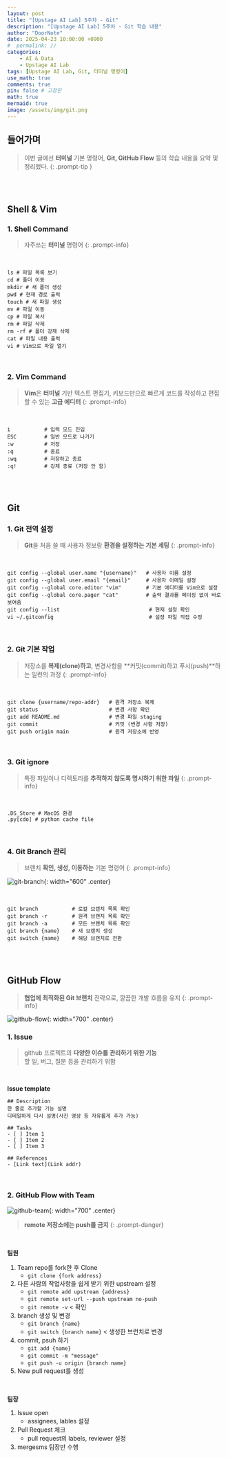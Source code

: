 ```yaml
---
layout: post
title: "[Upstage AI Lab] 5주차 - Git"
description: "[Upstage AI Lab] 5주차 - Git 학습 내용"
author: "DoorNote"
date: 2025-04-23 10:00:00 +0900
#  permalink: //
categories:
    - AI & Data
    - Upstage AI Lab
tags: [Upstage AI Lab, Git, 터미널 명령어]
use_math: true
comments: true
pin: false # 고정핀
math: true
mermaid: true
image: /assets/img/git.png
---
```


## 들어가며

> 이번 글에선 **터미널** 기본 명령어, **Git, GitHub Flow** 등의 학습 내용을 요약 및 정리했다.
{: .prompt-tip }

<br>
<br>

## Shell & Vim 

### 1. Shell Command

> 자주쓰는 **터미널** 명령어
{: .prompt-info}

<br>

```shell
ls # 파일 목록 보기  
cd # 폴더 이동  
mkdir # 새 폴더 생성  
pwd # 현재 경로 출력  
touch # 새 파일 생성  
mv # 파일 이동  
cp # 파일 복사  
rm # 파일 삭제  
rm -rf # 폴더 강제 삭제  
cat # 파일 내용 출력
vi # Vim으로 파일 열기
```

<br>

### 2. Vim Command

> **Vim**은 **터미널** 기반 텍스트 편집기, 키보드만으로 빠르게 코드를 작성하고 편집할 수 있는 **고급 에디터**
{: .prompt-info}

<br>

```shell
i           # 입력 모드 진입
ESC         # 일반 모드로 나가기
:w          # 저장
:q          # 종료
:wq         # 저장하고 종료
:q!         # 강제 종료 (저장 안 함)
```

<br>
<br>

## Git

### 1. Git 전역 설정

> **Git**을 처음 쓸 때 사용자 정보랑 **환경을 설정하는 기본 세팅**
{: .prompt-info}

<br>

```shell
git config --global user.name "{username}"   # 사용자 이름 설정
git config --global user.email "{email}"     # 사용자 이메일 설정
git config --global core.editor "vim"        # 기본 에디터를 Vim으로 설정
git config --global core.pager "cat"         # 출력 결과를 페이징 없이 바로 보여줌
git config --list                             # 현재 설정 확인
vi ~/.gitconfig                               # 설정 파일 직접 수정
```

<br>

### 2. Git 기본 작업

> 저장소를 **복제(clone)하고**, 변경사항을 **커밋(commit)하고 푸시(push)**하는 일련의 과정
{: .prompt-info}

<br>

```shell
git clone {username/repo-addr}   # 원격 저장소 복제
git status                       # 변경 사항 확인
git add README.md                # 변경 파일 staging
git commit                       # 커밋 (변경 사항 저장)
git push origin main             # 원격 저장소에 반영
```

<br>

### 3. Git ignore

> 특정 파일이나 디렉토리를 **추적하지 않도록 명시하기 위한 파일**
{: .prompt-info}

<br>

```shell
.DS_Store # MacOS 환경
.py[cdo] # python cache file
```

<br>

### 4. Git Branch 관리

> 브랜치 **확인, 생성, 이동하는** 기본 명령어
{: .prompt-info}

![git-branch](/assets/img/git-branch.png){: width="600" .center}

<br>

```shell
git branch           # 로컬 브랜치 목록 확인
git branch -r        # 원격 브랜치 목록 확인
git branch -a        # 모든 브랜치 목록 확인
git branch {name}    # 새 브랜치 생성
git switch {name}    # 해당 브랜치로 전환
```

<br>
<br>

## GitHub Flow

> **협업에 최적화된 Git 브랜치** 전략으로, 깔끔한 개발 흐름을 유지
{: .prompt-info}

![github-flow](/assets/img/github-flow.png){: width="700" .center}

### 1. Issue

> github 프로젝트의 **다양한 이슈를 관리하기 위한 기능**<br>
> 할 일, 버그, 질문 등을 관리하기 위함

<br>

**Issue template**

```shell
## Description
한 줄로 추가할 기능 설명
디테일하게 다시 설명(사진 영상 등 자유롭게 추가 가능)

## Tasks
- [ ] Item 1
- [ ] Item 2
- [ ] Item 3

## References
- [Link text](Link addr)
```

<br>

### 2. GitHub Flow with Team

![github-team](/assets/img/github-team.png){: width="700" .center}

> **remote 저장소에는 push를 금지**
{: .prompt-danger}

<br>

**팀원**

1. Team repo를 fork한 후 Clone
    - `git clone {fork address}`
2. 다른 사람의 작업사항을 쉽게 받기 위한 upstream 설정
    - `git remote add upstream {address}`
    - `git remote set-url --push upstream no-push`
    - `git remote -v` < 확인
3. branch 생성 및 변경
    - `git branch {name}`
    - `git switch {branch name}` < 생성한 브런치로 변경
4. commit, psuh 하기
    - `git add {name}`
    - `git commit -m "message"`
    - `git push -u origin {branch name}`
5. New pull request를 생성


<br>

**팀장**

1. Issue open
    - assignees, lables 설정
2. Pull Request 체크
    - pull request의 labels, reviewer 설정
3. mergesms 팀장만 수행
